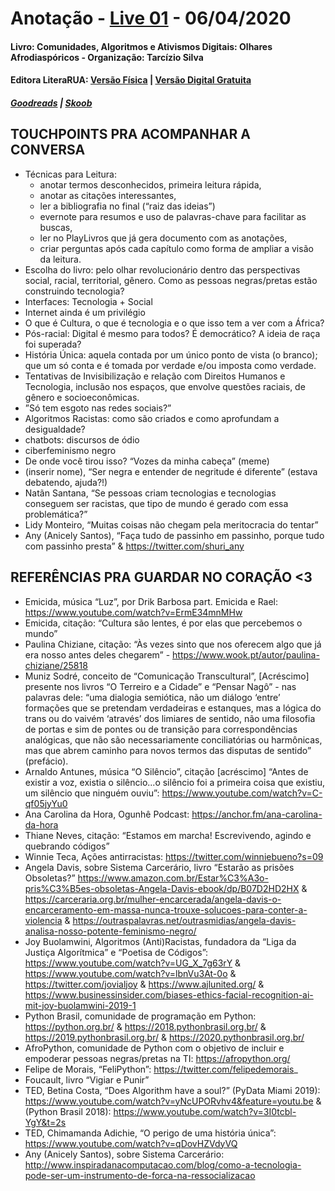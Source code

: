 # Anotação - [Live 01](https://www.youtube.com/watch?v=lZjSEpgFTh0) - 06/04/2020
#### Livro: Comunidades, Algoritmos e Ativismos Digitais: Olhares Afrodiaspóricos - Organização: Tarcízio Silva
#### Editora LiteraRUA: [Versão Física](http://www.literarua.com.br/livro/olhares-afrodiasporicos) | [Versão Digital Gratuita](https://bit.ly/ComunidadesDigitais)
##### [Goodreads](https://www.goodreads.com/book/show/53005858-comunidades-algoritmos-e-ativismos-digitais) | [Skoob](https://www.skoob.com.br/comunidades-algoritmos-e-ativismos-digitais-1136137ed1139762.html)


## TOUCHPOINTS PRA ACOMPANHAR A CONVERSA

  - Técnicas para Leitura:
    + anotar termos desconhecidos, primeira leitura rápida,
    + anotar as citações interessantes,
    + ler a bibliografia no final (“raiz das ideias”)
    + evernote para resumos e uso de palavras-chave para facilitar as buscas,
    + ler no PlayLivros que já gera documento com as anotações,
    + criar perguntas após cada capítulo como forma de ampliar a visão da leitura.
  - Escolha do livro: pelo olhar revolucionário dentro das perspectivas social, racial, territorial, gênero. Como as pessoas negras/pretas estão construindo tecnologia?
  - Interfaces: Tecnologia + Social
  - Internet ainda é um privilégio
  - O que é Cultura, o que é tecnologia e o que isso tem a ver com a África?
  - Pós-racial: Digital é mesmo para todos? É democrático? A ideia de raça foi superada?
  - História Única: aquela contada por um único ponto de vista (o branco); que um só conta e é tomada por verdade e/ou imposta como verdade.
  - Tentativas de Invisibilização e relação com Direitos Humanos e Tecnologia, inclusão nos espaços, que envolve questões raciais, de gênero e socioeconômicas.
  - ”Só tem esgoto nas redes sociais?”
  - Algoritmos Racistas: como são criados e como aprofundam a desigualdade?
  - chatbots: discursos de ódio
  - ciberfeminismo negro
  - De onde você tirou isso? “Vozes da minha cabeça” (meme)
  - (inserir nome), “Ser negra e entender de negritude é diferente” (estava debatendo, ajuda?!)
  - Natãn Santana, “Se pessoas criam tecnologias e tecnologias conseguem ser racistas, que tipo de mundo é gerado com essa problemática?”
  - Lidy Monteiro, “Muitas coisas não chegam pela meritocracia do tentar”
  - Any (Anicely Santos), “Faça tudo de passinho em passinho, porque tudo com passinho presta” & https://twitter.com/shuri_any 


## REFERÊNCIAS PRA GUARDAR NO CORAÇÃO <3

  - Emicida, música “Luz”, por Drik Barbosa part. Emicida e Rael: https://www.youtube.com/watch?v=ErmE34mnMHw
  - Emicida, citação: “Cultura são lentes, é por elas que percebemos o mundo”
  - Paulina Chiziane, citação: “Às vezes sinto que nos oferecem algo que já era nosso antes deles chegarem” - https://www.wook.pt/autor/paulina-chiziane/25818
  - Muniz Sodré, conceito de “Comunicação Transcultural”, [Acréscimo] presente nos livros “O Terreiro e a Cidade” e “Pensar Nagô” - nas palavras dele: “uma dialogia semiótica, não um diálogo ‘entre’ formações que se pretendam verdadeiras e estanques, mas a lógica do trans ou do vaivém ‘através’ dos limiares de sentido, não uma filosofia de portas e sim de pontes ou de transição para correspondências analógicas, que não são necessariamente conciliatórias ou harmônicas, mas que abrem caminho para novos termos das disputas de sentido” (prefácio).
  - Arnaldo Antunes, música “O Silêncio”, citação [acréscimo] “Antes de existir a voz, existia o silêncio...o silêncio foi a primeira coisa que existiu, um silêncio que ninguém ouviu”: https://www.youtube.com/watch?v=C-qf05jyYu0
  - Ana Carolina da Hora, Ogunhê Podcast: https://anchor.fm/ana-carolina-da-hora
  - Thiane Neves, citação: “Estamos em marcha! Escrevivendo, agindo e quebrando códigos”
  - Winnie Teca, Ações antirracistas: https://twitter.com/winniebueno?s=09
  - Angela Davis, sobre Sistema Carcerário, livro “Estarão as prisões Obsoletas?” https://www.amazon.com.br/Estar%C3%A3o-pris%C3%B5es-obsoletas-Angela-Davis-ebook/dp/B07D2HD2HX & https://carceraria.org.br/mulher-encarcerada/angela-davis-o-encarceramento-em-massa-nunca-trouxe-solucoes-para-conter-a-violencia & https://outraspalavras.net/outrasmidias/angela-davis-analisa-nosso-potente-feminismo-negro/
  - Joy Buolamwini, Algoritmos (Anti)Racistas, fundadora da “Liga da Justiça Algorítmica” e “Poetisa de Códigos”: https://www.youtube.com/watch?v=UG_X_7g63rY & https://www.youtube.com/watch?v=lbnVu3At-0o & https://twitter.com/jovialjoy & https://www.ajlunited.org/ & https://www.businessinsider.com/biases-ethics-facial-recognition-ai-mit-joy-buolamwini-2019-1 
  - Python Brasil, comunidade de programação em Python: https://python.org.br/ & https://2018.pythonbrasil.org.br/ & https://2019.pythonbrasil.org.br/ & https://2020.pythonbrasil.org.br/ 
  - AfroPython, comunidade de Python com o objetivo de incluir e empoderar pessoas negras/pretas na TI: https://afropython.org/
  - Felipe de Morais, “FeliPython”: https://twitter.com/felipedemorais_
  - Foucault, livro “Vigiar e Punir”
  - TED, Betina Costa, “Does Algorithm have a soul?” (PyData Miami 2019): https://www.youtube.com/watch?v=yNcUPORvhv4&feature=youtu.be & (Python Brasil 2018): https://www.youtube.com/watch?v=3I0tcbl-YgY&t=2s
  - TED, Chimamanda Adichie, “O perigo de uma história única”: https://www.youtube.com/watch?v=qDovHZVdyVQ
  - Any (Anicely Santos), sobre Sistema Carcerário: http://www.inspiradanacomputacao.com/blog/como-a-tecnologia-pode-ser-um-instrumento-de-forca-na-ressocializacao
